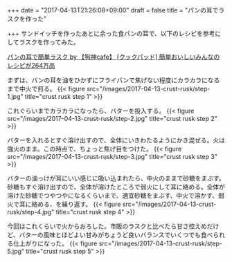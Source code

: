 +++
date = "2017-04-13T21:26:08+09:00"
draft = false
title = "パンの耳でラスクを作った"

+++
サンドイッチを作ったあとに余った食パンの耳で、以下のレシピを参考にしてラスクを作ってみた。

[パンの耳で簡単ラスク by 【狗神cafe】 [クックパッド] 簡単おいしいみんなのレシピが264万品](https://cookpad.com/recipe/4426617)

まずは、パンの耳を油をひかずにフライパンで焦げない程度にカラカラになるまで中火で煎る。
{{< figure src="/images/2017-04-13-crust-rusk/step-1.jpg" title="crust rusk step 1" >}}

これぐらいまでカラカラになったら、バターを投入する。
{{< figure src="/images/2017-04-13-crust-rusk/step-2.jpg" title="crust rusk step 2" >}}

バターを入れるとすぐ溶け出すので、全体にいきわたるようにかき混ぜる。火は強火のまま。この時点で、ちょっと焦げ目をつけた。
{{< figure src="/images/2017-04-13-crust-rusk/step-3.jpg" title="crust rusk step 3" >}}

バターの油っけが耳にいい感じに吸い込まれたら、中火のままで砂糖をまぶす。砂糖もすぐ溶け出すので、全体が溶けたところで弱火にして耳に絡める。全体が溶けた砂糖でつやつやになるくらいまで、適宜砂糖をまぶす、中火で溶かす、弱火で耳に絡める、を繰り返す。
{{< figure src="/images/2017-04-13-crust-rusk/step-4.jpg" title="crust rusk step 4" >}}

今回はこれくらいで火からおろした。市販のラスクと比べたら甘さ控えめだけど、バターの風味とほどよい甘みがちょうど良いバランスでいくつでも食べられる仕上がりになった。
{{< figure src="/images/2017-04-13-crust-rusk/step-5.jpg" title="crust rusk step 5" >}}
